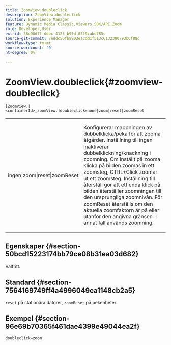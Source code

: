 ```yaml
---
title: ZoomView.doubleclick
description: ZoomView.doubleclick
solution: Experience Manager
feature: Dynamic Media Classic,Viewers,SDK/API,Zoom
role: Developer,User
exl-id: 38c90d7f-ddbc-4123-b90d-02f9cabd785c
source-git-commit: 7eddc50fb9803eacdd1f513c6132380793b6f88d
workflow-type: tm+mt
source-wordcount: '0'
ht-degree: 0%

---
```


# ZoomView.doubleclick{#zoomview-doubleclick}

`[ZoomView.|<containerId>_zoomView.]doubleclick=none|zoom|reset|zoomReset`

<table id="table_E314540D347D47699C04EB80D20C0721"> 
 <tbody> 
  <tr> 
   <td colname="col1"> <p> <span class="codeph"> ingen|zoom|reset|zoomReset </span> </p> </td> 
   <td colname="col2"> <p> Konfigurerar mappningen av dubbelklicka/peka för att zooma åtgärder. Inställning till <span class="codeph"> ingen </span> inaktiverar dubbelklickning/knackning i zoomning. Om inställt på <span class="codeph"> zooma </span> klicka på bilden zoomas in ett zoomsteg, CTRL+Click zoomar ut ett zoomsteg. Inställning till <span class="codeph"> återställ </span> gör att ett enda klick på bilden återställer zoomningen till den ursprungliga zoomnivån. För <span class="codeph"> zoomReset </span>återställs om den aktuella zoomfaktorn är på eller utanför den angivna gränsen. I annat fall används zoomning. </p> </td> 
  </tr> 
 </tbody> 
</table>

## Egenskaper {#section-50bcd15223174bb79ce08b31ea03d682}

Valfritt.

## Standard {#section-7564169749ff4a4996049ea1148cb2a5}

`reset` på stationära datorer, `zoomReset` på pekenheter.

## Exempel {#section-96e69b70365f461dae4399e49044ea2f}

`doubleclick=zoom`
